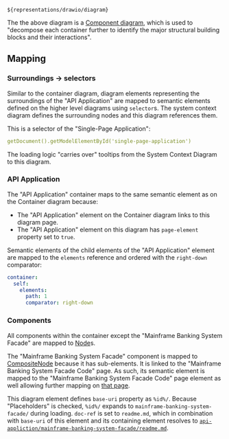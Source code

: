 
```drawio
${representations/drawio/diagram}
```

The the above diagram is a [Component diagram](https://c4model.com/#ComponentDiagram), which is used to "decompose each container further to identify the major structural building blocks and their interactions".

## Mapping

### Surroundings -> selectors

Similar to the container diagram, diagram elements representing the surroundings of the "API Application" are mapped to semantic elements defined on the higher level diagrams using ``selector``s. 
The system context diagram defines the surrounding nodes and this diagram references them.

This is a selector of the "Single-Page Application":

```yaml
getDocument().getModelElementById('single-page-application')
```

The loading logic "carries over" tooltips from the System Context Diagram to this diagram.

### API Application

The "API Application" container maps to the same semantic element as on the Container diagram because:

* The "API Application" element on the Container diagram links to this diagram page.
* The "API Application" element on this diagram has ``page-element`` property set to ``true``.   

Semantic elements of the child elements of the "API Application" element are mapped to the ``elements`` reference and ordered with the ``right-down`` comparator:

```yaml
container:
  self:
    elements:
      path: 1
      comparator: right-down
```          

### Components

All components within the container except the "Mainframe Banking System Facade" are mapped to [Node](https://architecture.models.nasdanika.org/references/eClassifiers/Node/index.html)s.

The "Mainframe Banking System Facade" component is mapped to [CompositeNode](https://architecture.models.nasdanika.org/references/eClassifiers/CompositeNode/index.html) because it has sub-elements.
It is linked to the "Mainframe Banking System Facade Code" page. As such, its semantic element is mapped to the "Mainframe Banking System Facade Code" page element as well allowing further mapping on [that page](references/elements/mainframe-banking-system-facade/index.html).

This diagram element defines ``base-uri`` property as ``%id%/``.
Because "Placeholders" is checked, ``%id%/`` expands to ``mainframe-banking-system-facade/`` during loading. 
``doc-ref`` is set to ``readme.md``, which in combination with ``base-uri`` of this element and its containing element resolves to [``api-appliction/mainframe-banking-system-facade/readme.md``](https://github.com/Nasdanika-Models/architecture/blob/main/demos/internet-banking-system/api-application/mainframe-banking-system-facade/readme.md).




